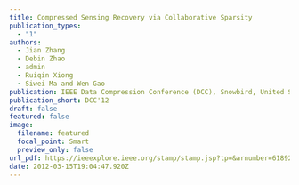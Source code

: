 ```yaml
---
title: Compressed Sensing Recovery via Collaborative Sparsity
publication_types:
  - "1"
authors:
  - Jian Zhang
  - Debin Zhao
  - admin
  - Ruiqin Xiong
  - Siwei Ma and Wen Gao
publication: IEEE Data Compression Conference (DCC), Snowbird, United States, 2012
publication_short: DCC'12
draft: false
featured: false
image:
  filename: featured
  focal_point: Smart
  preview_only: false
url_pdf: https://ieeexplore.ieee.org/stamp/stamp.jsp?tp=&arnumber=6189260
date: 2012-03-15T19:04:47.920Z
---
```

